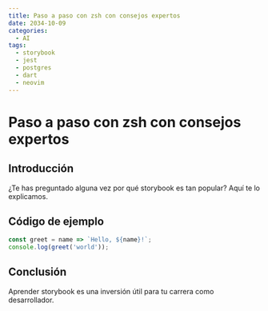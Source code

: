 ```yaml
---
title: Paso a paso con zsh con consejos expertos
date: 2034-10-09
categories:
  - AI
tags:
  - storybook
  - jest
  - postgres
  - dart
  - neovim
---
```


# Paso a paso con zsh con consejos expertos

## Introducción

¿Te has preguntado alguna vez por qué storybook es tan popular? Aquí te lo explicamos.

## Código de ejemplo

```javascript
const greet = name => `Hello, ${name}!`;
console.log(greet('world'));
```

## Conclusión

Aprender storybook es una inversión útil para tu carrera como desarrollador.